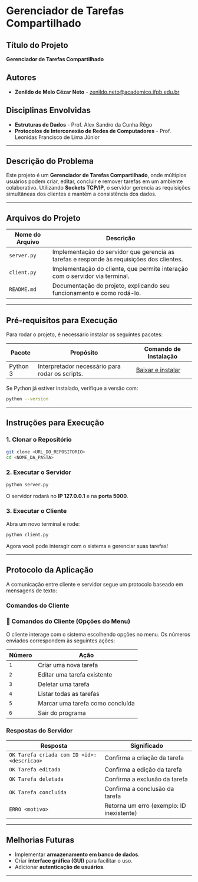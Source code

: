 # Gerenciador de Tarefas Compartilhado

## Título do Projeto
**Gerenciador de Tarefas Compartilhado**

## Autores
- **Zenildo de Melo Cézar Neto** - zenildo.neto@academico.ifpb.edu.br

## Disciplinas Envolvidas
- **Estruturas de Dados** - Prof. Alex Sandro da Cunha Rêgo
- **Protocolos de Interconexão de Redes de Computadores** - Prof. Leonidas Francisco de Lima Júnior

---

## Descrição do Problema
Este projeto é um **Gerenciador de Tarefas Compartilhado**, onde múltiplos usuários podem criar, editar, concluir e remover tarefas em um ambiente colaborativo. Utilizando **Sockets TCP/IP**, o servidor gerencia as requisições simultâneas dos clientes e mantém a consistência dos dados.

---

## Arquivos do Projeto
| Nome do Arquivo | Descrição |
|----------------|-----------|
| `server.py` | Implementação do servidor que gerencia as tarefas e responde às requisições dos clientes. |
| `client.py` | Implementação do cliente, que permite interação com o servidor via terminal. |
| `README.md` | Documentação do projeto, explicando seu funcionamento e como rodá-lo. |

---

## Pré-requisitos para Execução
Para rodar o projeto, é necessário instalar os seguintes pacotes:

| Pacote | Propósito | Comando de Instalação |
|--------|----------|----------------------|
| Python 3 | Interpretador necessário para rodar os scripts. | [Baixar e instalar](https://www.python.org/) |

Se Python já estiver instalado, verifique a versão com:
```sh
python --version
```

---

## Instruções para Execução
### 1. Clonar o Repositório
```sh
git clone <URL_DO_REPOSITORIO>
cd <NOME_DA_PASTA>
```

### 2. Executar o Servidor
```sh
python server.py
```
O servidor rodará no **IP 127.0.0.1** e na **porta 5000**.

### 3. Executar o Cliente
Abra um novo terminal e rode:
```sh
python client.py
```
Agora você pode interagir com o sistema e gerenciar suas tarefas!

---

## Protocolo da Aplicação
A comunicação entre cliente e servidor segue um protocolo baseado em mensagens de texto:

### Comandos do Cliente
### 🔹 Comandos do Cliente (Opções do Menu)

O cliente interage com o sistema escolhendo opções no menu. Os números enviados correspondem às seguintes ações:

| Número | Ação |
|--------|--------------------------------|
| `1` | Criar uma nova tarefa |
| `2` | Editar uma tarefa existente |
| `3` | Deletar uma tarefa |
| `4` | Listar todas as tarefas |
| `5` | Marcar uma tarefa como concluída |
| `6` | Sair do programa |


### Respostas do Servidor
| Resposta | Significado |
|----------|-------------|
| `OK Tarefa criada com ID <id>: <descricao>` | Confirma a criação da tarefa |
| `OK Tarefa editada` | Confirma a edição da tarefa |
| `OK Tarefa deletada` | Confirma a exclusão da tarefa |
| `OK Tarefa concluída` | Confirma a conclusão da tarefa |
| `ERRO <motivo>` | Retorna um erro (exemplo: ID inexistente) |

---

## Melhorias Futuras
- Implementar **armazenamento em banco de dados**.
- Criar **interface gráfica (GUI)** para facilitar o uso.
- Adicionar **autenticação de usuários**.

---
